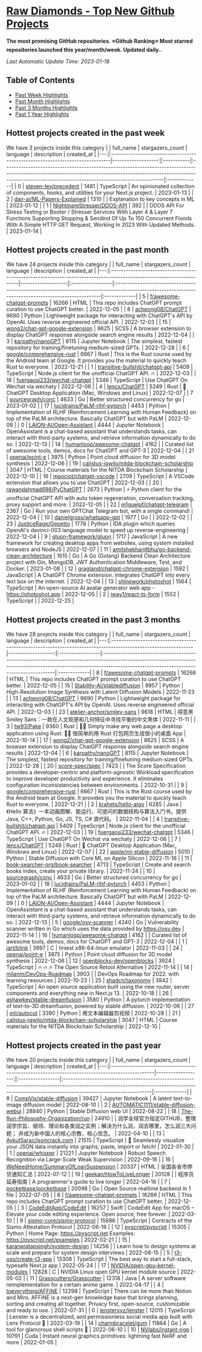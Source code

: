 














[Raw Diamonds - Top New Github Projects](./README.md)
==========

**The most promising GitHub repositories. ⭐Github Ranking⭐ Most starred repositories launched this year/month/week. Updated daily..**

*Last Automatic Update Time: 2023-01-18*

## Table of Contents

* [Past Week Highlights](#hottest-projects-created-in-the-past-week)
* [Past Month Highlights](#hottest-projects-created-in-the-past-month)
* [Past 3 Months Highlights](#hottest-projects-created-in-the-past-3-months)
* [Past 1 Year Highlights](#hottest-projects-created-in-the-past-year)






## Hottest projects created in the past week 

We have 3 projects inside this category
|    | full_name                                                                     |   stargazers_count | language   | description                                                                                                                                                                                                                   | created_at   |
|---:|:------------------------------------------------------------------------------|-------------------:|:-----------|:------------------------------------------------------------------------------------------------------------------------------------------------------------------------------------------------------------------------------|:-------------|
|  0 | [steven-tey/precedent](https://github.com/steven-tey/precedent)               |               1481 | TypeScript | An opinionated collection of components, hooks, and utilities for your Next.js project.                                                                                                                                       | 2023-01-13   |
|  2 | [dair-ai/ML-Papers-Explained](https://github.com/dair-ai/ML-Papers-Explained) |               1310 |            | Explanation to key concepts in ML                                                                                                                                                                                             | 2023-01-12   |
|  1 | [NightmareStresser/DDOS-API](https://github.com/NightmareStresser/DDOS-API)   |                392 |            | DDOS API For Stress Testing or Booter / Stresser Services With Layer 4 & Layer 7 Functions Supporting Stopping & Sendind Of Up To 150 Concurrent Floods With A Simple HTTP GET Request, Working In 2023 With Updated Methods. | 2023-01-14   |





## Hottest projects created in the past month 

We have 24 projects inside this category
|    | full_name                                                                                                             |   stargazers_count | language         | description                                                                                                                                           | created_at   |
|---:|:----------------------------------------------------------------------------------------------------------------------|-------------------:|:-----------------|:------------------------------------------------------------------------------------------------------------------------------------------------------|:-------------|
|  5 | [f/awesome-chatgpt-prompts](https://github.com/f/awesome-chatgpt-prompts)                                             |              16266 | HTML             | This repo includes ChatGPT prompt curation to use ChatGPT better.                                                                                     | 2022-12-05   |
|  8 | [acheong08/ChatGPT](https://github.com/acheong08/ChatGPT)                                                             |               9690 | Python           | Lightweight package for interacting with ChatGPT's API by OpenAI. Uses reverse engineered official API.                                               | 2022-12-03   |
| 15 | [wong2/chat-gpt-google-extension](https://github.com/wong2/chat-gpt-google-extension)                                 |               8625 | SCSS             | A browser extension to display ChatGPT response alongside search engine results                                                                       | 2022-12-04   |
|  3 | [karpathy/nanoGPT](https://github.com/karpathy/nanoGPT)                                                               |               8115 | Jupyter Notebook | The simplest, fastest repository for training/finetuning medium-sized GPTs.                                                                           | 2022-12-28   |
|  6 | [google/comprehensive-rust](https://github.com/google/comprehensive-rust)                                             |               6667 | Rust             | This is the Rust course used by the Android team at Google. It provides you the material to quickly teach Rust to everyone.                           | 2022-12-21   |
|  1 | [transitive-bullshit/chatgpt-api](https://github.com/transitive-bullshit/chatgpt-api)                                 |               5409 | TypeScript       | Node.js client for the unofficial ChatGPT API. 🔥                                                                                                     | 2022-12-03   |
| 18 | [fuergaosi233/wechat-chatgpt](https://github.com/fuergaosi233/wechat-chatgpt)                                         |               5346 | TypeScript       | Use ChatGPT On Wechat via wechaty                                                                                                                     | 2022-12-06   |
|  4 | [lencx/ChatGPT](https://github.com/lencx/ChatGPT)                                                                     |               5249 | Rust             | 🔮 ChatGPT Desktop Application (Mac, Windows and Linux)                                                                                               | 2022-12-07   |
|  7 | [sourcegraph/conc](https://github.com/sourcegraph/conc)                                                               |               4633 | Go               | Better structured concurrency for go                                                                                                                  | 2023-01-02   |
| 17 | [lucidrains/PaLM-rlhf-pytorch](https://github.com/lucidrains/PaLM-rlhf-pytorch)                                       |               4453 | Python           | Implementation of RLHF (Reinforcement Learning with Human Feedback) on top of the PaLM architecture. Basically ChatGPT but with PaLM                  | 2022-12-09   |
|  0 | [LAION-AI/Open-Assistant](https://github.com/LAION-AI/Open-Assistant)                                                 |               4444 | Jupyter Notebook | OpenAssistant is a chat-based assistant that understands tasks, can interact with third-party systems, and retrieve information dynamically to do so. | 2022-12-13   |
| 14 | [humanloop/awesome-chatgpt](https://github.com/humanloop/awesome-chatgpt)                                             |               4162 |                  | Curated list of awesome tools, demos, docs for ChatGPT and GPT-3                                                                                      | 2022-12-04   |
| 21 | [openai/point-e](https://github.com/openai/point-e)                                                                   |               3975 | Python           | Point cloud diffusion for 3D model synthesis                                                                                                          | 2022-12-06   |
| 19 | [calistus-igwilo/nitda-blockchain-scholarship](https://github.com/calistus-igwilo/nitda-blockchain-scholarship)       |               3047 | HTML             | Course materials for the NITDA Blockchain Scholarship                                                                                                 | 2022-12-10   |
| 16 | [mpociot/chatgpt-vscode](https://github.com/mpociot/chatgpt-vscode)                                                   |               2709 | TypeScript       | A VSCode extension that allows you to use ChatGPT                                                                                                     | 2022-12-03   |
| 20 | [rawandahmad698/PyChatGPT](https://github.com/rawandahmad698/PyChatGPT)                                               |               2673 | Python           | ⚡️ Python client for the unofficial ChatGPT API with auto token regeneration, conversation tracking, proxy support and more.                          | 2022-12-05   |
| 22 | [m1guelpf/chatgpt-telegram](https://github.com/m1guelpf/chatgpt-telegram)                                             |               2367 | Go               | Run your own GPTChat Telegram bot, with a single command!                                                                                             | 2022-12-04   |
| 10 | [danielgross/whatsapp-gpt](https://github.com/danielgross/whatsapp-gpt)                                               |               1977 | Go               |                                                                                                                                                       | 2022-12-02   |
| 23 | [JusticeRage/Gepetto](https://github.com/JusticeRage/Gepetto)                                                         |               1778 | Python           | IDA plugin which queries OpenAI's davinci-003 language model to speed up reverse-engineering                                                          | 2022-12-04   |
|  9 | [gluon-framework/gluon](https://github.com/gluon-framework/gluon)                                                     |               1717 | JavaScript       | A new framework for creating desktop apps from websites, using system installed browsers and NodeJS                                                   | 2022-12-07   |
| 11 | [amitshekhariitbhu/go-backend-clean-architecture](https://github.com/amitshekhariitbhu/go-backend-clean-architecture) |               1615 | Go               | A Go (Golang) Backend Clean Architecture project with Gin, MongoDB, JWT Authentication Middleware, Test, and Docker.                                  | 2023-01-08   |
| 12 | [gragland/chatgpt-chrome-extension](https://github.com/gragland/chatgpt-chrome-extension)                             |               1592 | JavaScript       | A ChatGPT Chrome extension. Integrates ChatGPT into every text box on the internet.                                                                   | 2022-12-04   |
| 13 | [shinework/photoshot](https://github.com/shinework/photoshot)                                                         |               1564 | TypeScript       | An open-source AI avatar generator web app - https://photoshot.app                                                                                    | 2022-12-05   |
|  2 | [iway1/react-ts-form](https://github.com/iway1/react-ts-form)                                                         |               1552 | TypeScript       |                                                                                                                                                       | 2022-12-25   |





## Hottest projects created in the past 3 months 

We have 28 projects inside this category
|    | full_name                                                                                                       |   stargazers_count | language         | description                                                                                                                                                                                                           | created_at   |
|---:|:----------------------------------------------------------------------------------------------------------------|-------------------:|:-----------------|:----------------------------------------------------------------------------------------------------------------------------------------------------------------------------------------------------------------------|:-------------|
|  8 | [f/awesome-chatgpt-prompts](https://github.com/f/awesome-chatgpt-prompts)                                       |              16266 | HTML             | This repo includes ChatGPT prompt curation to use ChatGPT better.                                                                                                                                                     | 2022-12-05   |
| 15 | [Stability-AI/stablediffusion](https://github.com/Stability-AI/stablediffusion)                                 |               9957 | Python           | High-Resolution Image Synthesis with Latent Diffusion Models                                                                                                                                                          | 2022-11-23   |
| 13 | [acheong08/ChatGPT](https://github.com/acheong08/ChatGPT)                                                       |               9690 | Python           | Lightweight package for interacting with ChatGPT's API by OpenAI. Uses reverse engineered official API.                                                                                                               | 2022-12-03   |
| 23 | [atelier-anchor/smiley-sans](https://github.com/atelier-anchor/smiley-sans)                                     |               9618 | HTML             | 得意黑 Smiley Sans：一款在人文观感和几何特征中寻找平衡的中文黑体                                                                                                                                                      | 2022-11-11   |
|  3 | [tw93/Pake](https://github.com/tw93/Pake)                                                                       |               9360 | Rust             | 🤱🏻 Simply make any web page a desktop application using Rust.  🤱🏻 很简单的用 Rust 打包网页生成很小的桌面 App                                                                                                      | 2022-10-14   |
| 17 | [wong2/chat-gpt-google-extension](https://github.com/wong2/chat-gpt-google-extension)                           |               8625 | SCSS             | A browser extension to display ChatGPT response alongside search engine results                                                                                                                                       | 2022-12-04   |
|  6 | [karpathy/nanoGPT](https://github.com/karpathy/nanoGPT)                                                         |               8115 | Jupyter Notebook | The simplest, fastest repository for training/finetuning medium-sized GPTs.                                                                                                                                           | 2022-12-28   |
| 20 | [score-spec/spec](https://github.com/score-spec/spec)                                                           |               7423 |                  | The Score Specification provides a developer-centric and platform-agnostic Workload specification to improve developer productivity and experience. It eliminates configuration inconsistencies between environments. | 2022-10-31   |
|  9 | [google/comprehensive-rust](https://github.com/google/comprehensive-rust)                                       |               6667 | Rust             | This is the Rust course used by the Android team at Google. It provides you the material to quickly teach Rust to everyone.                                                                                           | 2022-12-21   |
|  2 | [krahets/hello-algo](https://github.com/krahets/hello-algo)                                                     |               6285 | Java             | 《Hello 算法》一本动画图解、能运行、可提问的数据结构与算法入门书。提供 Java, C++, Python, Go, JS, TS, C# 源代码。                                                                                                     | 2022-11-04   |
|  4 | [transitive-bullshit/chatgpt-api](https://github.com/transitive-bullshit/chatgpt-api)                           |               5409 | TypeScript       | Node.js client for the unofficial ChatGPT API. 🔥                                                                                                                                                                     | 2022-12-03   |
| 19 | [fuergaosi233/wechat-chatgpt](https://github.com/fuergaosi233/wechat-chatgpt)                                   |               5346 | TypeScript       | Use ChatGPT On Wechat via wechaty                                                                                                                                                                                     | 2022-12-06   |
|  7 | [lencx/ChatGPT](https://github.com/lencx/ChatGPT)                                                               |               5249 | Rust             | 🔮 ChatGPT Desktop Application (Mac, Windows and Linux)                                                                                                                                                               | 2022-12-07   |
| 22 | [apple/ml-stable-diffusion](https://github.com/apple/ml-stable-diffusion)                                       |               5010 | Python           | Stable Diffusion with Core ML on Apple Silicon                                                                                                                                                                        | 2022-11-16   |
| 11 | [book-searcher-org/book-searcher](https://github.com/book-searcher-org/book-searcher)                           |               4713 | TypeScript       | Create and search books index, create your private library.                                                                                                                                                           | 2022-11-24   |
| 10 | [sourcegraph/conc](https://github.com/sourcegraph/conc)                                                         |               4633 | Go               | Better structured concurrency for go                                                                                                                                                                                  | 2023-01-02   |
| 18 | [lucidrains/PaLM-rlhf-pytorch](https://github.com/lucidrains/PaLM-rlhf-pytorch)                                 |               4453 | Python           | Implementation of RLHF (Reinforcement Learning with Human Feedback) on top of the PaLM architecture. Basically ChatGPT but with PaLM                                                                                  | 2022-12-09   |
|  0 | [LAION-AI/Open-Assistant](https://github.com/LAION-AI/Open-Assistant)                                           |               4444 | Jupyter Notebook | OpenAssistant is a chat-based assistant that understands tasks, can interact with third-party systems, and retrieve information dynamically to do so.                                                                 | 2022-12-13   |
|  5 | [google/osv-scanner](https://github.com/google/osv-scanner)                                                     |               4240 | Go               | Vulnerability scanner written in Go which uses the data provided by https://osv.dev                                                                                                                                   | 2022-11-14   |
| 16 | [humanloop/awesome-chatgpt](https://github.com/humanloop/awesome-chatgpt)                                       |               4162 |                  | Curated list of awesome tools, demos, docs for ChatGPT and GPT-3                                                                                                                                                      | 2022-12-04   |
|  1 | [jart/blink](https://github.com/jart/blink)                                                                     |               3997 | C                | tiniest x86-64-linux emulator                                                                                                                                                                                         | 2022-11-03   |
| 24 | [openai/point-e](https://github.com/openai/point-e)                                                             |               3975 | Python           | Point cloud diffusion for 3D model synthesis                                                                                                                                                                          | 2022-12-06   |
| 12 | [openblocks-dev/openblocks](https://github.com/openblocks-dev/openblocks)                                       |               3924 | TypeScript       | 🔥 🔥 🔥 The Open Source Retool Alternative                                                                                                                                                                           | 2022-11-14   |
| 14 | [milanm/DevOps-Roadmap](https://github.com/milanm/DevOps-Roadmap)                                               |               3903 |                  | DevOps Roadmap for 2022. with learning resources                                                                                                                                                                      | 2022-10-23   |
| 25 | [shadcn/taxonomy](https://github.com/shadcn/taxonomy)                                                           |               3842 | TypeScript       | An open source application built using the new router, server components and everything new in Next.js 13.                                                                                                            | 2022-10-18   |
| 26 | [ashawkey/stable-dreamfusion](https://github.com/ashawkey/stable-dreamfusion)                                   |               3580 | Python           | A pytorch implementation of text-to-3D dreamfusion, powered by stable diffusion.                                                                                                                                      | 2022-10-06   |
| 27 | [mli/autocut](https://github.com/mli/autocut)                                                                   |               3390 | Python           | 用文本编辑器剪视频                                                                                                                                                                                                    | 2022-10-28   |
| 21 | [calistus-igwilo/nitda-blockchain-scholarship](https://github.com/calistus-igwilo/nitda-blockchain-scholarship) |               3047 | HTML             | Course materials for the NITDA Blockchain Scholarship                                                                                                                                                                 | 2022-12-10   |





## Hottest projects created in the past year 

We have 20 projects inside this category
|    | full_name                                                                                       |   stargazers_count | language         | description                                                                                                                                                                                     | created_at   |
|---:|:------------------------------------------------------------------------------------------------|-------------------:|:-----------------|:------------------------------------------------------------------------------------------------------------------------------------------------------------------------------------------------|:-------------|
|  8 | [CompVis/stable-diffusion](https://github.com/CompVis/stable-diffusion)                         |              39427 | Jupyter Notebook | A latent text-to-image diffusion model                                                                                                                                                          | 2022-08-10   |
|  2 | [AUTOMATIC1111/stable-diffusion-webui](https://github.com/AUTOMATIC1111/stable-diffusion-webui) |              28840 | Python           | Stable Diffusion web UI                                                                                                                                                                         | 2022-08-22   |
| 18 | [The-Run-Philosophy-Organization/run](https://github.com/The-Run-Philosophy-Organization/run)   |              24910 |                  | 润学全球官方指定GITHUB，整理润学宗旨、纲领、理论和各类润之实例；解决为什么润，润去哪里，怎么润三大问题； 并成为新中国人的核心宗教，核心信念。                                                   | 2022-04-10   |
| 13 | [AykutSarac/jsoncrack.com](https://github.com/AykutSarac/jsoncrack.com)                         |              21515 | TypeScript       | 🔮 Seamlessly visualize your JSON data instantly into graphs; paste, import or fetch!                                                                                                           | 2022-01-30   |
|  1 | [openai/whisper](https://github.com/openai/whisper)                                             |              21221 | Jupyter Notebook | Robust Speech Recognition via Large-Scale Weak Supervision                                                                                                                                      | 2022-09-16   |
| 16 | [WeNeedHome/SummaryOfLoanSuspension](https://github.com/WeNeedHome/SummaryOfLoanSuspension)     |              20337 | HTML             | 全国各省市停贷通知汇总                                                                                                                                                                          | 2022-07-12   |
| 19 | [geekan/HowToLiveLonger](https://github.com/geekan/HowToLiveLonger)                             |              20128 |                  | 程序员延寿指南 | A programmer's guide to live longer                                                                                                                                            | 2022-04-16   |
|  7 | [pocketbase/pocketbase](https://github.com/pocketbase/pocketbase)                               |              20098 | Go               | Open Source realtime backend in 1 file                                                                                                                                                          | 2022-07-05   |
|  6 | [f/awesome-chatgpt-prompts](https://github.com/f/awesome-chatgpt-prompts)                       |              16266 | HTML             | This repo includes ChatGPT prompt curation to use ChatGPT better.                                                                                                                               | 2022-12-05   |
|  3 | [CodeEditApp/CodeEdit](https://github.com/CodeEditApp/CodeEdit)                                 |              16257 | Swift            | CodeEdit App for macOS – Elevate your code editing experience. Open source, free forever.                                                                                                       | 2022-03-10   |
|  9 | [sismo-core/sismo-protocol](https://github.com/sismo-core/sismo-protocol)                       |              15686 | TypeScript       | Contracts of the Sismo Attestation Protocol                                                                                                                                                     | 2022-06-16   |
| 12 | [pyscript/pyscript](https://github.com/pyscript/pyscript)                                       |              15305 | Python           | Home Page: https://pyscript.net  Examples: https://pyscript.net/examples                                                                                                                        | 2022-02-21   |
| 15 | [karanpratapsingh/system-design](https://github.com/karanpratapsingh/system-design)             |              14256 |                  | Learn how to design systems at scale and prepare for system design interviews                                                                                                                   | 2022-08-15   |
|  5 | [t3-oss/create-t3-app](https://github.com/t3-oss/create-t3-app)                                 |              13308 | TypeScript       | The best way to start a full-stack, typesafe Next.js app                                                                                                                                        | 2022-05-24   |
| 17 | [NVIDIA/open-gpu-kernel-modules](https://github.com/NVIDIA/open-gpu-kernel-modules)             |              12828 | C                | NVIDIA Linux open GPU kernel module source                                                                                                                                                      | 2022-05-02   |
| 11 | [Grasscutters/Grasscutter](https://github.com/Grasscutters/Grasscutter)                         |              12318 | Java             | A server software reimplementation for a certain anime game.                                                                                                                                    | 2022-04-17   |
|  4 | [toeverything/AFFiNE](https://github.com/toeverything/AFFiNE)                                   |              12298 | TypeScript       | There can be more than Notion and Miro. AFFiNE is a next-gen knowledge base that brings planning, sorting and creating all together. Privacy first, open-source, customizable and ready to use. | 2022-07-31   |
|  0 | [lensterxyz/lenster](https://github.com/lensterxyz/lenster)                                     |              12015 | TypeScript       | Lenster is a decentralized, and permissionless social media app built with Lens Protocol 🌿                                                                                                     | 2022-03-19   |
| 14 | [charmbracelet/gum](https://github.com/charmbracelet/gum)                                       |              11864 | Go               | A tool for glamorous shell scripts 🎀                                                                                                                                                           | 2022-06-10   |
| 10 | [NVlabs/instant-ngp](https://github.com/NVlabs/instant-ngp)                                     |              10791 | Cuda             | Instant neural graphics primitives: lightning fast NeRF and more                                                                                                                                | 2022-01-05   |


